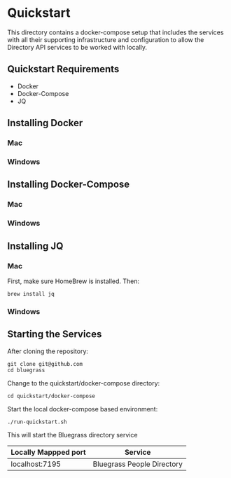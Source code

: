 # Quickstart
This directory contains a docker-compose setup that includes the services with all their supporting infrastructure and configuration to allow the Directory API services to be worked with locally.

## Quickstart Requirements
- Docker
- Docker-Compose
- JQ

## Installing Docker

### Mac

### Windows

## Installing Docker-Compose

### Mac

### Windows

## Installing JQ

### Mac
First, make sure HomeBrew is installed.
Then: 
```
brew install jq
```

### Windows

## Starting the Services
After cloning the repository:
```
git clone git@github.com
cd bluegrass
```

Change to the quickstart/docker-compose directory:
```
cd quickstart/docker-compose
```

Start the local docker-compose based environment:
```
./run-quickstart.sh
```

This will start the Bluegrass directory service

|Locally Mappped port | Service |
|----------|-------|
|localhost:7195| Bluegrass People Directory |

